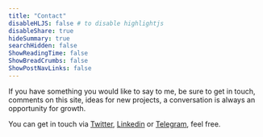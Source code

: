 ```yaml
---
title: "Contact"
disableHLJS: false # to disable highlightjs
disableShare: true
hideSummary: true
searchHidden: false
ShowReadingTime: false
ShowBreadCrumbs: false
ShowPostNavLinks: false
---
```


If you have something you would like to say to me, be sure to get in touch,
comments on this site, ideas for new projects, a conversation is always an
opportunity for growth.

You can get in touch via [Twitter][twitter], [Linkedin][linkedin] or
[Telegram][telegram], feel free.

[twitter]:https://twitter.com/juceliofloresta/
[linkedin]:https://linkedin.com/in/juceliofloresta/
[telegram]:https://t.me/juceliofloresta
